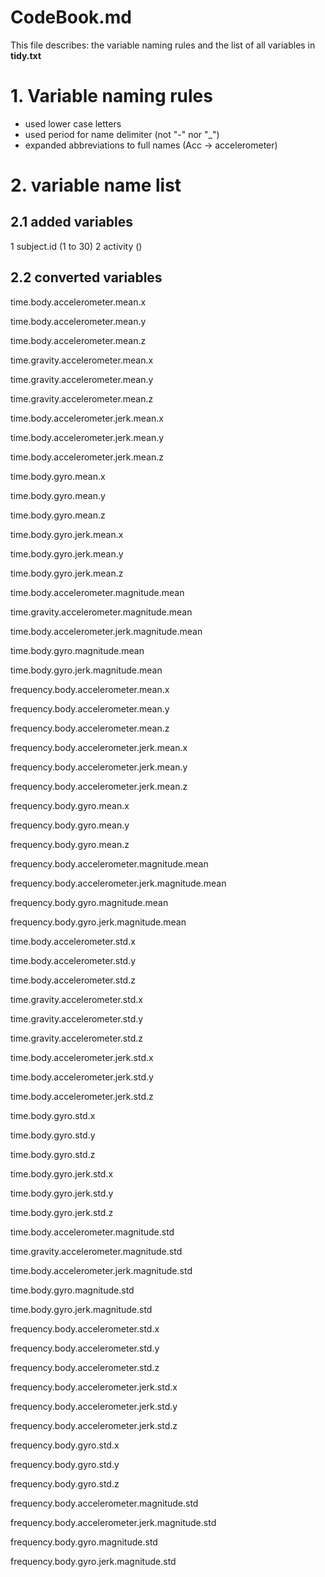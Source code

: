 CodeBook.md
===========
This file describes:
the variable naming rules
 and the list of all variables
 in **tidy.txt**

# 1. Variable naming rules
 - used lower case letters
 - used period for name delimiter (not "-" nor "_")
 - expanded abbreviations to full names (Acc -> accelerometer)

# 2. variable name list
## 2.1 added variables
1 subject.id (1 to 30)
2 activity ()

## 2.2 converted variables

time.body.accelerometer.mean.x

time.body.accelerometer.mean.y

time.body.accelerometer.mean.z

time.gravity.accelerometer.mean.x

time.gravity.accelerometer.mean.y

time.gravity.accelerometer.mean.z

time.body.accelerometer.jerk.mean.x

time.body.accelerometer.jerk.mean.y

time.body.accelerometer.jerk.mean.z

time.body.gyro.mean.x

time.body.gyro.mean.y

time.body.gyro.mean.z

time.body.gyro.jerk.mean.x

time.body.gyro.jerk.mean.y

time.body.gyro.jerk.mean.z

time.body.accelerometer.magnitude.mean

time.gravity.accelerometer.magnitude.mean

time.body.accelerometer.jerk.magnitude.mean

time.body.gyro.magnitude.mean

time.body.gyro.jerk.magnitude.mean

frequency.body.accelerometer.mean.x

frequency.body.accelerometer.mean.y

frequency.body.accelerometer.mean.z

frequency.body.accelerometer.jerk.mean.x

frequency.body.accelerometer.jerk.mean.y

frequency.body.accelerometer.jerk.mean.z

frequency.body.gyro.mean.x

frequency.body.gyro.mean.y

frequency.body.gyro.mean.z

frequency.body.accelerometer.magnitude.mean

frequency.body.accelerometer.jerk.magnitude.mean

frequency.body.gyro.magnitude.mean

frequency.body.gyro.jerk.magnitude.mean

time.body.accelerometer.std.x

time.body.accelerometer.std.y

time.body.accelerometer.std.z

time.gravity.accelerometer.std.x

time.gravity.accelerometer.std.y

time.gravity.accelerometer.std.z

time.body.accelerometer.jerk.std.x

time.body.accelerometer.jerk.std.y

time.body.accelerometer.jerk.std.z

time.body.gyro.std.x

time.body.gyro.std.y

time.body.gyro.std.z

time.body.gyro.jerk.std.x

time.body.gyro.jerk.std.y

time.body.gyro.jerk.std.z

time.body.accelerometer.magnitude.std

time.gravity.accelerometer.magnitude.std

time.body.accelerometer.jerk.magnitude.std

time.body.gyro.magnitude.std

time.body.gyro.jerk.magnitude.std

frequency.body.accelerometer.std.x

frequency.body.accelerometer.std.y

frequency.body.accelerometer.std.z

frequency.body.accelerometer.jerk.std.x

frequency.body.accelerometer.jerk.std.y

frequency.body.accelerometer.jerk.std.z

frequency.body.gyro.std.x

frequency.body.gyro.std.y

frequency.body.gyro.std.z

frequency.body.accelerometer.magnitude.std

frequency.body.accelerometer.jerk.magnitude.std

frequency.body.gyro.magnitude.std

frequency.body.gyro.jerk.magnitude.std
